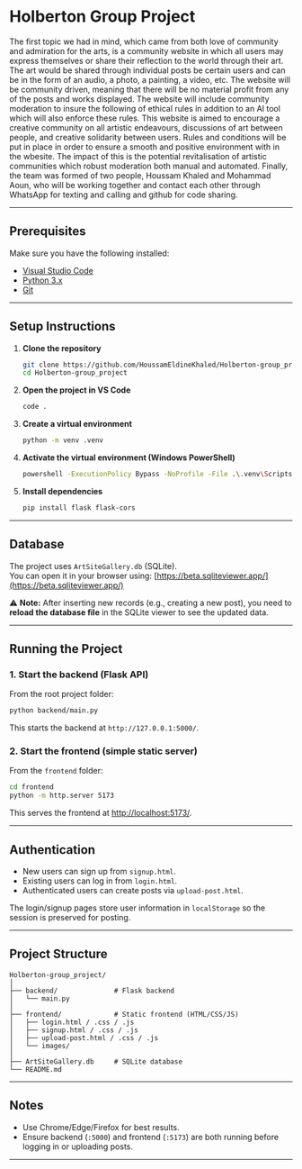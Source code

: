 # Holberton Group Project

The first topic we had in mind, which came from both love of community and admiration for the arts, is a community website in which all users may express themselves or share their
reflection to the world through their art. The art would be shared through individual posts be certain users and can be in the form of an audio, a photo, a painting, a video, etc.
The website will be community driven, meaning that there will be no material profit from any of the posts and works displayed. The website will include community moderation to insure the
following of ethical rules in addition to an AI tool which will also enforce these rules. This website is aimed to encourage a creative community on all artistic endeavours, discussions of art between people, and
creative solidarity between users. Rules and conditions will be put in place in order to ensure a smooth and positive environment with in the wbesite. The impact of this is the potential revitalisation of artistic communities which
robust moderation both manual and automated. Finally, the team was formed of two people, Houssam Khaled and Mohammad Aoun, who will be working together and contact each other through WhatsApp for texting and calling
and github for code sharing.

---

## Prerequisites

Make sure you have the following installed:

- [Visual Studio Code](https://code.visualstudio.com/)  
- [Python 3.x](https://www.python.org/downloads/)  
- [Git](https://git-scm.com/downloads)  

---

## Setup Instructions

1. **Clone the repository**
   ```bash
   git clone https://github.com/HoussamEldineKhaled/Holberton-group_project.git
   cd Holberton-group_project
   ```

2. **Open the project in VS Code**
   ```bash
   code .
   ```

3. **Create a virtual environment**
   ```bash
   python -m venv .venv
   ```

4. **Activate the virtual environment (Windows PowerShell)**
   ```bash
   powershell -ExecutionPolicy Bypass -NoProfile -File .\.venv\Scripts\Activate.ps1
   ```

5. **Install dependencies**
   ```bash
   pip install flask flask-cors
   ```

---

## Database

The project uses `ArtSiteGallery.db` (SQLite).  
You can open it in your browser using: [https://beta.sqliteviewer.app/](https://beta.sqliteviewer.app/)

⚠️ **Note:** After inserting new records (e.g., creating a new post), you need to **reload the database file** in the SQLite viewer to see the updated data.

---

## Running the Project

### 1. Start the backend (Flask API)
From the root project folder:
```bash
python backend/main.py
```
This starts the backend at `http://127.0.0.1:5000/`.

### 2. Start the frontend (simple static server)
From the `frontend` folder:
```bash
cd frontend
python -m http.server 5173
```
This serves the frontend at [http://localhost:5173/](http://localhost:5173/).

---

## Authentication

- New users can sign up from `signup.html`.  
- Existing users can log in from `login.html`.  
- Authenticated users can create posts via `upload-post.html`.  

The login/signup pages store user information in `localStorage` so the session is preserved for posting.

---

## Project Structure

```
Holberton-group_project/
│
├── backend/              # Flask backend
│   └── main.py
│
├── frontend/             # Static frontend (HTML/CSS/JS)
│   ├── login.html / .css / .js
│   ├── signup.html / .css / .js
│   ├── upload-post.html / .css / .js
│   └── images/
│
├── ArtSiteGallery.db     # SQLite database
└── README.md
```

---

## Notes

- Use Chrome/Edge/Firefox for best results.  
- Ensure backend (`:5000`) and frontend (`:5173`) are both running before logging in or uploading posts.  

---

